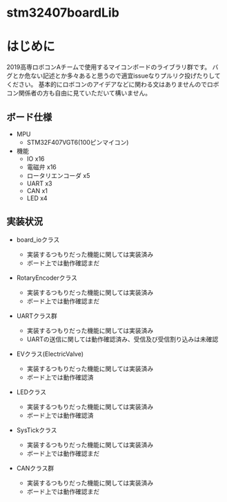# stm32407boardLib

# はじめに
2019高専ロボコンAチームで使用するマイコンボードのライブラリ群です。
バグとか危ない記述とか多々あると思うので適宜issueなりプルリク投げたりしてください。
基本的にロボコンのアイデアなどに関わる文はありませんのでロボコン関係者の方も自由に見ていただいて構いません。

## ボード仕様
- MPU
	- STM32F407VGT6(100ピンマイコン)
- 機能
	- IO x16
	- 電磁弁 x16
	- ロータリエンコーダ x5
	- UART x3
	- CAN x1
	- LED x4

## 実装状況
- board_ioクラス
	- 実装するつもりだった機能に関しては実装済み
	- ボード上では動作確認まだ
	
- RotaryEncoderクラス
	- 実装するつもりだった機能に関しては実装済み
	- ボード上では動作確認まだ
	
- UARTクラス群
	- 実装するつもりだった機能に関しては実装済み
	- UARTの送信に関しては動作確認済み、受信及び受信割り込みは未確認
	
- EVクラス(ElectricValve)
	- 実装するつもりだった機能に関しては実装済み
	- ボード上では動作確認済
	
- LEDクラス
	- 実装するつもりだった機能に関しては実装済み
	- ボード上では動作確認済
	
- SysTickクラス
	- 実装するつもりだった機能に関しては実装済み
	- ボード上では動作確認まだ

- CANクラス群
	- 実装するつもりだった機能に関しては実装済み
	- ボード上では動作確認まだ